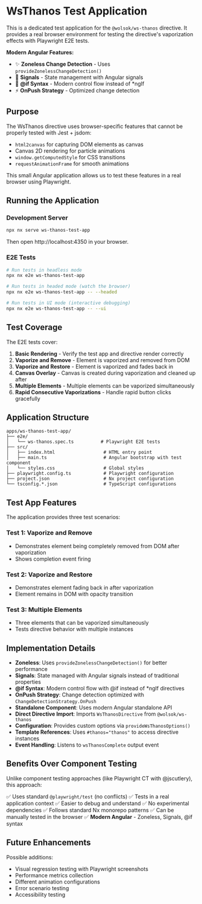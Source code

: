 # WsThanos Test Application

This is a dedicated test application for the `@wolsok/ws-thanos` directive. It provides a real browser environment for testing the directive's vaporization effects with Playwright E2E tests.

**Modern Angular Features:**

- ✨ **Zoneless Change Detection** - Uses `provideZonelessChangeDetection()`
- 🎯 **Signals** - State management with Angular signals
- 🔀 **@if Syntax** - Modern control flow instead of \*ngIf
- ⚡ **OnPush Strategy** - Optimized change detection

## Purpose

The WsThanos directive uses browser-specific features that cannot be properly tested with Jest + jsdom:

- `html2canvas` for capturing DOM elements as canvas
- Canvas 2D rendering for particle animations
- `window.getComputedStyle` for CSS transitions
- `requestAnimationFrame` for smooth animations

This small Angular application allows us to test these features in a real browser using Playwright.

## Running the Application

### Development Server

```bash
npx nx serve ws-thanos-test-app
```

Then open http://localhost:4350 in your browser.

### E2E Tests

```bash
# Run tests in headless mode
npx nx e2e ws-thanos-test-app

# Run tests in headed mode (watch the browser)
npx nx e2e ws-thanos-test-app -- --headed

# Run tests in UI mode (interactive debugging)
npx nx e2e ws-thanos-test-app -- --ui
```

## Test Coverage

The E2E tests cover:

1. **Basic Rendering** - Verify the test app and directive render correctly
2. **Vaporize and Remove** - Element is vaporized and removed from DOM
3. **Vaporize and Restore** - Element is vaporized and fades back in
4. **Canvas Overlay** - Canvas is created during vaporization and cleaned up after
5. **Multiple Elements** - Multiple elements can be vaporized simultaneously
6. **Rapid Consecutive Vaporizations** - Handle rapid button clicks gracefully

## Application Structure

```
apps/ws-thanos-test-app/
├── e2e/
│   └── ws-thanos.spec.ts          # Playwright E2E tests
├── src/
│   ├── index.html                  # HTML entry point
│   ├── main.ts                     # Angular bootstrap with test component
│   └── styles.css                  # Global styles
├── playwright.config.ts            # Playwright configuration
├── project.json                    # Nx project configuration
└── tsconfig.*.json                 # TypeScript configurations
```

## Test App Features

The application provides three test scenarios:

### Test 1: Vaporize and Remove

- Demonstrates element being completely removed from DOM after vaporization
- Shows completion event firing

### Test 2: Vaporize and Restore

- Demonstrates element fading back in after vaporization
- Element remains in DOM with opacity transition

### Test 3: Multiple Elements

- Three elements that can be vaporized simultaneously
- Tests directive behavior with multiple instances

## Implementation Details

- **Zoneless**: Uses `provideZonelessChangeDetection()` for better performance
- **Signals**: State managed with Angular signals instead of traditional properties
- **@if Syntax**: Modern control flow with @if instead of \*ngIf directives
- **OnPush Strategy**: Change detection optimized with `ChangeDetectionStrategy.OnPush`
- **Standalone Component**: Uses modern Angular standalone API
- **Direct Directive Import**: Imports `WsThanosDirective` from `@wolsok/ws-thanos`
- **Configuration**: Provides custom options via `provideWsThanosOptions()`
- **Template References**: Uses `#thanos="thanos"` to access directive instances
- **Event Handling**: Listens to `wsThanosComplete` output event

## Benefits Over Component Testing

Unlike component testing approaches (like Playwright CT with @jscutlery), this approach:

✅ Uses standard `@playwright/test` (no conflicts)
✅ Tests in a real application context
✅ Easier to debug and understand
✅ No experimental dependencies
✅ Follows standard Nx monorepo patterns
✅ Can be manually tested in the browser
✅ **Modern Angular** - Zoneless, Signals, @if syntax

## Future Enhancements

Possible additions:

- Visual regression testing with Playwright screenshots
- Performance metrics collection
- Different animation configurations
- Error scenario testing
- Accessibility testing
